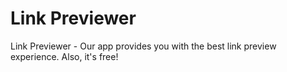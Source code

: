 # Link Previewer
 Link Previewer - Our app provides you with the best link preview experience. Also, it's free!
